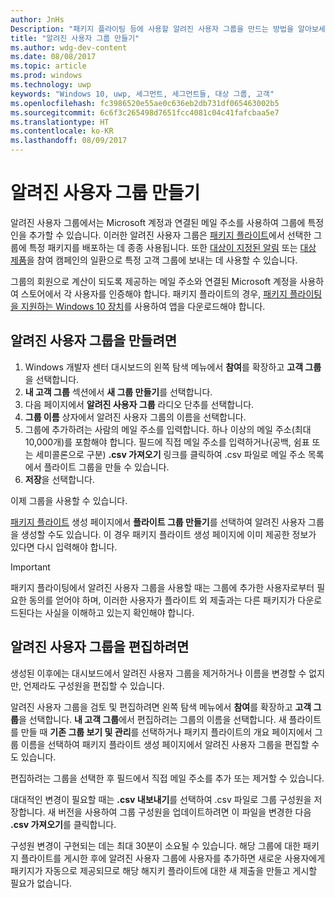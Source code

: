 ```yaml
---
author: JnHs
Description: "패키지 플라이팅 등에 사용할 알려진 사용자 그룹을 만드는 방법을 알아보세요."
title: "알려진 사용자 그룹 만들기"
ms.author: wdg-dev-content
ms.date: 08/08/2017
ms.topic: article
ms.prod: windows
ms.technology: uwp
keywords: "Windows 10, uwp, 세그먼트, 세그먼트들, 대상 그룹, 고객"
ms.openlocfilehash: fc3986520e55ae0c636eb2db731df065463002b5
ms.sourcegitcommit: 6c6f3c265498d7651fcc4081c04c41fafcbaa5e7
ms.translationtype: HT
ms.contentlocale: ko-KR
ms.lasthandoff: 08/09/2017
---
```

# <a name="create-known-user-groups"></a>알려진 사용자 그룹 만들기

알려진 사용자 그룹에서는 Microsoft 계정과 연결된 메일 주소를 사용하여 그룹에 특정인을 추가할 수 있습니다. 이러한 알려진 사용자 그룹은 [패키지 플라이트](package-flights.md)에서 선택한 그룹에 특정 패키지를 배포하는 데 종종 사용됩니다. 또한 [대상이 지정된 알림](send-push-notifications-to-your-apps-customers.md) 또는 [대상 제품](use-targeted-offers-to-maximize-engagement-and-conversions.md)을 참여 캠페인의 일환으로 특정 고객 그룹에 보내는 데 사용할 수 있습니다.

그룹의 회원으로 계산이 되도록 제공하는 메일 주소와 연결된 Microsoft 계정을 사용하여 스토어에서 각 사용자를 인증해야 합니다. 패키지 플라이트의 경우, [패키지 플라이팅을 지원하는 Windows 10 장치](package-flights.md)를 사용하여 앱을 다운로드해야 합니다.


## <a name="to-create-a-known-user-group"></a>알려진 사용자 그룹을 만들려면

1.  Windows 개발자 센터 대시보드의 왼쪽 탐색 메뉴에서 **참여**를 확장하고 **고객 그룹**을 선택합니다. 
2.  **내 고객 그룹** 섹션에서 **새 그룹 만들기**를 선택합니다.
3.  다음 페이지에서 **알려진 사용자 그룹** 라디오 단추를 선택합니다.
4.  **그룹 이름** 상자에서 알려진 사용자 그룹의 이름을 선택합니다.
5.  그룹에 추가하려는 사람의 메일 주소를 입력합니다. 하나 이상의 메일 주소(최대 10,000개)를 포함해야 합니다. 필드에 직접 메일 주소를 입력하거나(공백, 쉼표 또는 세미콜론으로 구분) **.csv 가져오기** 링크를 클릭하여 .csv 파일로 메일 주소 목록에서 플라이트 그룹을 만들 수 있습니다.
6. **저장**을 선택합니다.

이제 그룹을 사용할 수 있습니다.

[패키지 플라이트](package-flights.md) 생성 페이지에서 **플라이트 그룹 만들기**를 선택하여 알려진 사용자 그룹을 생성할 수도 있습니다. 이 경우 패키지 플라이트 생성 페이지에 이미 제공한 정보가 있다면 다시 입력해야 합니다.

> [!IMPORTANT]
> 패키지 플라이팅에서 알려진 사용자 그룹을 사용할 때는 그룹에 추가한 사용자로부터 필요한 동의를 얻어야 하며, 이러한 사용자가 플라이트 외 제출과는 다른 패키지가 다운로드된다는 사실을 이해하고 있는지 확인해야 합니다. 

## <a name="to-edit-a-known-user-group"></a>알려진 사용자 그룹을 편집하려면

생성된 이후에는 대시보드에서 알려진 사용자 그룹을 제거하거나 이름을 변경할 수 없지만, 언제라도 구성원을 편집할 수 있습니다.

알려진 사용자 그룹을 검토 및 편집하려면 왼쪽 탐색 메뉴에서 **참여**를 확장하고 **고객 그룹**을 선택합니다. **내 고객 그룹**에서 편집하려는 그룹의 이름을 선택합니다. 새 플라이트를 만들 때 **기존 그룹 보기 및 관리**를 선택하거나 패키지 플라이트의 개요 페이지에서 그룹 이름을 선택하여 패키지 플라이트 생성 페이지에서 알려진 사용자 그룹을 편집할 수도 있습니다. 

편집하려는 그룹을 선택한 후 필드에서 직접 메일 주소를 추가 또는 제거할 수 있습니다.

대대적인 변경이 필요할 때는 **.csv 내보내기**를 선택하여 .csv 파일로 그룹 구성원을 저장합니다. 새 버전을 사용하여 그룹 구성원을 업데이트하려면 이 파일을 변경한 다음 **.csv 가져오기**를 클릭합니다.

구성원 변경이 구현되는 데는 최대 30분이 소요될 수 있습니다. 해당 그룹에 대한 패키지 플라이트를 게시한 후에 알려진 사용자 그룹에 사용자를 추가하면 새로운 사용자에게 패키지가 자동으로 제공되므로 해당 해지키 플라이트에 대한 새 제출을 만들고 게시할 필요가 없습니다. 






